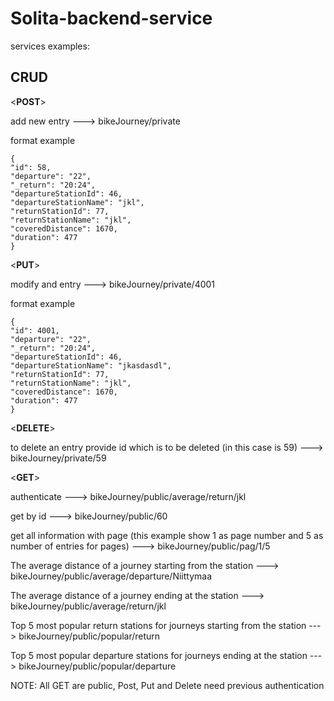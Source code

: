 # Solita-backend-service

services examples:

## CRUD 

<**POST**>

add new entry ---> bikeJourney/private

format example

    {
    "id": 58,
    "departure": "22",
    "_return": "20:24",
    "departureStationId": 46,
    "departureStationName": "jkl",
    "returnStationId": 77,
    "returnStationName": "jkl",
    "coveredDistance": 1670,
    "duration": 477
    }

<**PUT**>

modify and entry ---> bikeJourney/private/4001

format example

    {
    "id": 4001,    
    "departure": "22",    
    "_return": "20:24",    
    "departureStationId": 46,    
    "departureStationName": "jkasdasdl",    
    "returnStationId": 77,    
    "returnStationName": "jkl",    
    "coveredDistance": 1670,    
    "duration": 477    
    }


<**DELETE**>

to delete an entry provide id which is to be deleted (in this case is 59)
---> bikeJourney/private/59

<**GET**>

authenticate
---> bikeJourney/public/average/return/jkl

get by id
---> bikeJourney/public/60

get all information with page (this example show 1 as page number and 5 as number of entries for pages)
---> bikeJourney/public/pag/1/5

The average distance of a journey starting from the station
---> bikeJourney/public/average/departure/Niittymaa

The average distance of a journey ending at the station
---> bikeJourney/public/average/return/jkl

Top 5 most popular return stations for journeys starting from the station
---> bikeJourney/public/popular/return

Top 5 most popular departure stations for journeys ending at the station
---> bikeJourney/public/popular/departure

NOTE: All GET are public, Post, Put and Delete need previous authentication
